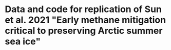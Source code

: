# Data and code for replication of Sun et al. 2021 "Early methane mitigation critical to preserving Arctic summer sea ice"
